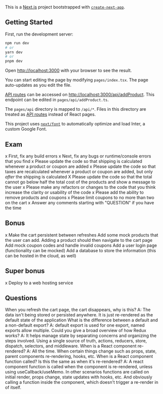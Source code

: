 This is a [Next.js](https://nextjs.org/) project bootstrapped with [`create-next-app`](https://github.com/vercel/next.js/tree/canary/packages/create-next-app).

## Getting Started

First, run the development server:

```bash
npm run dev
# or
yarn dev
# or
pnpm dev
```

Open [http://localhost:3000](http://localhost:3000) with your browser to see the result.

You can start editing the page by modifying `pages/index.tsx`. The page auto-updates as you edit the file.

[API routes](https://nextjs.org/docs/api-routes/introduction) can be accessed on [http://localhost:3000/api/addProduct](http://localhost:3000/api/addProduct). This endpoint can be edited in `pages/api/addProduct.ts`.

The `pages/api` directory is mapped to `/api/*`. Files in this directory are treated as [API routes](https://nextjs.org/docs/api-routes/introduction) instead of React pages.

This project uses [`next/font`](https://nextjs.org/docs/basic-features/font-optimization) to automatically optimize and load Inter, a custom Google Font.

## Exam

x First, fix any build errors
x Next, fix any bugs or runtime/console errors that you find
x Please update the code so that shipping is calculated whenever a product or coupon are added
x Please update the code so that taxes are recalculated whenever a product or coupon are added, but only _after_ the shipping is calculated
X Please update the code so that the total cannot go below half the total cost of the products and show a message to the user
x Please make any refactors or changes to the code that you think increase the clarity or usability of the code
x Please add the ability to remove products and coupons
x Please limit coupons to no more than two on the cart
x Answer any comments starting with "QUESTION" if you have the time

## Bonus

x Make the cart persistent between refreshes
Add some mock products that the user can add. Adding a product should then navigate to the cart page
Add mock coupon codes and handle invalid coupons
Add a user login page (functionality can be mocked)
Add a database to store the information (this can be hosted in the cloud, as well)

## Super bonus

x Deploy to a web hosting service

## Questions

When you refresh the cart page, the cart disappears, why is this?
A: The data isn't being stored or persisted anywhere. It is just re-rendered as the default state of the application
What is the difference between a default and a non-default export?
A: default export is used for one export, named exports allow multiple.
Could you give a broad overview of how Redux works?
A: It helps manage state by separating concerns and organizing the steps involved. Using a single source of truth, actions, reducers, store, dispatch, selectors, and middleware.
When is a React component re-rendered?
A: All the time. When certain things change such as props, state, parent components re-rendering, hooks, etc.
When is a React component function called? Is this the same as when it's re-rendered?
A: A react component function is called when the component is re-rendered, unless using useCallback/useMemo. In other scenarios functions are called on initial render, props change, state updates with hooks, etc. And obviously calling a function inside the component, which doesn't trigger a re-render in of itself.
